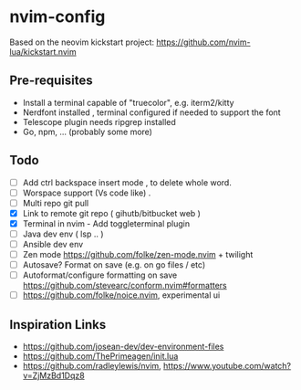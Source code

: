 # nvim-config

Based on the neovim kickstart project: https://github.com/nvim-lua/kickstart.nvim

## Pre-requisites

- Install a terminal capable of "truecolor", e.g. iterm2/kitty
- Nerdfont installed , terminal configured if needed to support the font
- Telescope plugin needs ripgrep installed
- Go, npm, ... (probably some more)

## Todo

- [ ] Add ctrl backspace insert mode , to delete whole word.
- [ ] Worspace support (Vs code like) .
- [ ] Multi repo git pull
- [x] Link to remote git repo ( gihutb/bitbucket web )
- [x] Terminal in nvim - Add toggleterminal plugin
- [ ] Java dev env ( lsp .. )
- [ ] Ansible dev env
- [ ] Zen mode https://github.com/folke/zen-mode.nvim + twilight
- [ ] Autosave? Format on save (e.g. on go files / etc)
- [ ] Autoformat/configure formatting on save https://github.com/stevearc/conform.nvim#formatters
- [ ] https://github.com/folke/noice.nvim, experimental ui

## Inspiration Links

- https://github.com/josean-dev/dev-environment-files
- https://github.com/ThePrimeagen/init.lua
- https://github.com/radleylewis/nvim, https://www.youtube.com/watch?v=ZjMzBd1Dqz8
